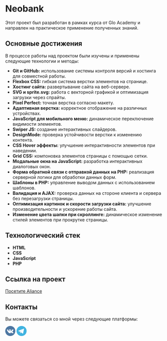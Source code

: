 
# Neobank

Этот проект был разработан в рамках курса от Glo Academy и направлен на практическое применение полученных знаний.

## Основные достижения

В процессе работы над проектом были изучены и применены следующие технологии и методы:

- **Git и GitHub:** использование системы контроля версий и хостинга для совместной работы.
- **Flexbox CSS:** гибкая система верстки элементов на странице.
- **Хостинг сайта:** развертывание сайта на веб-сервере.
- **SVG и sprite.svg:** работа с векторной графикой и оптимизация загрузки через спрайты.
- **Pixel Perfect:** точная верстка согласно макету.
- **Адаптивная верстка:** корректное отображение на различных устройствах.
- **JavaScript для мобильного меню:** динамическое переключение видимости элементов.
- **Swiper JS:** создание интерактивных слайдеров.
- **DesignMode:** проверка устойчивости верстки к изменению контента.
- **CSS Hover эффекты:** улучшение интерактивности элементов при наведении.
- **Grid CSS:** компоновка элементов страницы с помощью сетки.
- **Модальные окна на JavaScript:** разработка интерактивных диалоговых окон.
- **Форма обратной связи с отправкой данных на PHP:** реализация серверной логики для обработки данных форм.
- **Шаблоны в PHP:** управление выводом данных с использованием шаблонов.
- **Валидация и AJAX:** проверка данных на стороне клиента и сервера без перезагрузки страницы.
- **Оптимизация картинок и скорости загрузки сайта:** улучшение производительности и ускорение работы сайта.
- **Изменение цвета шапки при скроллинге:** динамическое изменение стилей элементов при прокрутке страницы.

## Технологический стек

- **HTML**
- **CSS**
- **JavaScript**
- **PHP**

## Ссылка на проект

[Посетите Aliance](https://ageev-alexey.ru/Aliance/)

## Контакты

Вы можете связаться со мной через следующие платформы:

<a href="https://vk.com/id321802975"><img src="https://github.com/Alexey917/Alexey917/blob/main/assets/vk.png" width="32" height="32" /></a>
<a href="https://t.me/Alexey917"><img src="https://github.com/Alexey917/Alexey917/blob/main/assets/tg.png" width="32" height="32" /></a>
